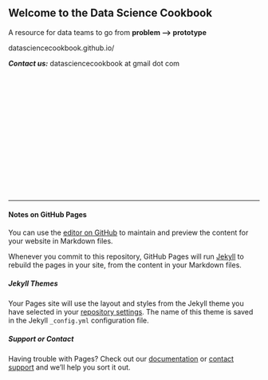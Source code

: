 ## Welcome to the Data Science Cookbook

A resource for data teams to go from **problem --> prototype**

datasciencecookbook.github.io/

***Contact us:*** datasciencecookbook at gmail dot com

<br><br><br><br><br><br><br><br><br><br><br><br><br><br>


----------------------------------
#### Notes on GitHub Pages

You can use the [editor on GitHub](https://github.com/datasciencecookbook/datasciencecookbook.github.io/edit/main/README.md) to maintain and preview the content for your website in Markdown files.

Whenever you commit to this repository, GitHub Pages will run [Jekyll](https://jekyllrb.com/) to rebuild the pages in your site, from the content in your Markdown files.

##### Jekyll Themes

Your Pages site will use the layout and styles from the Jekyll theme you have selected in your [repository settings](https://github.com/datasciencecookbook/datasciencecookbook.github.io/settings). The name of this theme is saved in the Jekyll `_config.yml` configuration file.

##### Support or Contact

Having trouble with Pages? Check out our [documentation](https://docs.github.com/categories/github-pages-basics/) or [contact support](https://support.github.com/contact) and we’ll help you sort it out.
